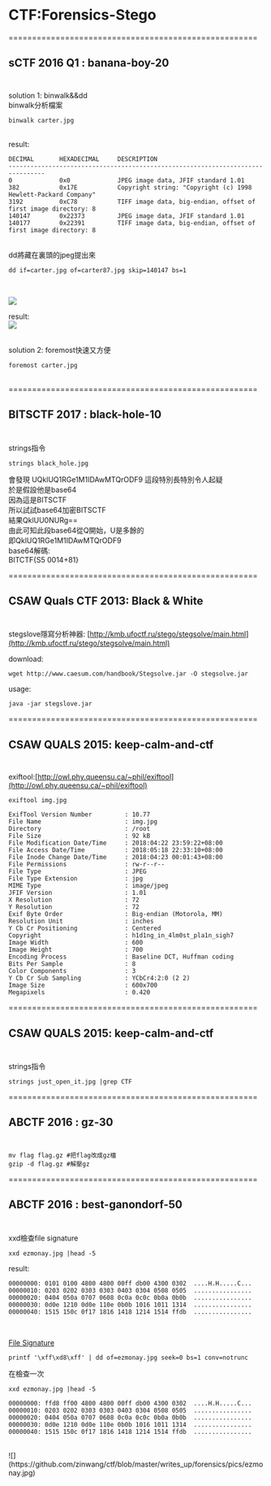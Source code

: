 
# CTF:Forensics-Stego


=====================================================

sCTF 2016 Q1 : banana-boy-20<br /><br />
-----------------------------------------------------



solution 1: binwalk&&dd
<br />
binwalk分析檔案
```
binwalk carter.jpg
```

<br />
result:

```
DECIMAL       HEXADECIMAL     DESCRIPTION
--------------------------------------------------------------------------------
0             0x0             JPEG image data, JFIF standard 1.01
382           0x17E           Copyright string: "Copyright (c) 1998 Hewlett-Packard Company"
3192          0xC78           TIFF image data, big-endian, offset of first image directory: 8
140147        0x22373         JPEG image data, JFIF standard 1.01
140177        0x22391         TIFF image data, big-endian, offset of first image directory: 8

```

<br/>
dd將藏在裏頭的jpeg提出來<br />

`
dd if=carter.jpg of=carter87.jpg skip=140147 bs=1
`

<br />

![](https://github.com/zinwang/ctf/blob/master/writes_up/forensics/pics/2018-05-18%2021-11-35%20%E7%9A%84%E8%9E%A2%E5%B9%95%E6%93%B7%E5%9C%96.png)

result:<br />
![](https://github.com/zinwang/ctf/blob/master/writes_up/forensics/pics/carter87.jpg)






<br />
solution 2: foremost快速又方便

`
foremost carter.jpg
`
<br /><br />

=====================================================

BITSCTF 2017 : black-hole-10<br /><br />
-----------------------------------------------------
strings指令
```
strings black_hole.jpg
```
會發現
UQklUQ1RGe1M1IDAwMTQrODF9
這段特別長特別令人起疑<br />
於是假設他是base64<br />
因為這是BITSCTF<br />
所以試試base64加密BITSCTF<br />
結果QklUU0NURg==<br />
由此可知此段base64從Q開始，U是多餘的<br />
即QklUQ1RGe1M1IDAwMTQrODF9<br />
base64解碼:<br />
BITCTF{S5 0014+81}


=====================================================

CSAW Quals CTF 2013: Black & White<br /><br />
-----------------------------------------------------

stegslove隱寫分析神器: [http://kmb.ufoctf.ru/stego/stegsolve/main.html](http://kmb.ufoctf.ru/stego/stegsolve/main.html)

download:
```
wget http://www.caesum.com/handbook/Stegsolve.jar -O stegsolve.jar
```
usage:
```
java -jar stegslove.jar
```



=====================================================

CSAW QUALS 2015: keep-calm-and-ctf<br /><br />
-----------------------------------------------------

exiftool:[http://owl.phy.queensu.ca/~phil/exiftool](http://owl.phy.queensu.ca/~phil/exiftool)<br />

```
exiftool img.jpg
```

```
ExifTool Version Number         : 10.77
File Name                       : img.jpg
Directory                       : /root
File Size                       : 92 kB
File Modification Date/Time     : 2018:04:22 23:59:22+08:00
File Access Date/Time           : 2018:05:18 22:33:10+08:00
File Inode Change Date/Time     : 2018:04:23 00:01:43+08:00
File Permissions                : rw-r--r--
File Type                       : JPEG
File Type Extension             : jpg
MIME Type                       : image/jpeg
JFIF Version                    : 1.01
X Resolution                    : 72
Y Resolution                    : 72
Exif Byte Order                 : Big-endian (Motorola, MM)
Resolution Unit                 : inches
Y Cb Cr Positioning             : Centered
Copyright                       : h1d1ng_in_4lm0st_pla1n_sigh7
Image Width                     : 600
Image Height                    : 700
Encoding Process                : Baseline DCT, Huffman coding
Bits Per Sample                 : 8
Color Components                : 3
Y Cb Cr Sub Sampling            : YCbCr4:2:0 (2 2)
Image Size                      : 600x700
Megapixels                      : 0.420
```








=====================================================

CSAW QUALS 2015: keep-calm-and-ctf<br /><br />
-----------------------------------------------------
strings指令
```
strings just_open_it.jpg |grep CTF
```



=====================================================

ABCTF 2016 : gz-30<br /><br />
-----------------------------------------------------

```
mv flag flag.gz #把flag改成gz檔
gzip -d flag.gz #解壓gz
```



=====================================================

ABCTF 2016 : best-ganondorf-50<br /><br />
-----------------------------------------------------
xxd檢查file signature
```
xxd ezmonay.jpg |head -5
```
result:

```
00000000: 0101 0100 4800 4800 00ff db00 4300 0302  ....H.H.....C...
00000010: 0203 0202 0303 0303 0403 0304 0508 0505  ................
00000020: 0404 050a 0707 0608 0c0a 0c0c 0b0a 0b0b  ................
00000030: 0d0e 1210 0d0e 110e 0b0b 1016 1011 1314  ................
00000040: 1515 150c 0f17 1816 1418 1214 1514 ffdb  ................
```


<br />

[File Signature](https://en.wikipedia.org/wiki/List_of_file_signatures)

```
printf '\xff\xd8\xff' | dd of=ezmonay.jpg seek=0 bs=1 conv=notrunc
```
在檢查一次
```
xxd ezmonay.jpg |head -5
```

```
00000000: ffd8 ff00 4800 4800 00ff db00 4300 0302  ....H.H.....C...
00000010: 0203 0202 0303 0303 0403 0304 0508 0505  ................
00000020: 0404 050a 0707 0608 0c0a 0c0c 0b0a 0b0b  ................
00000030: 0d0e 1210 0d0e 110e 0b0b 1016 1011 1314  ................
00000040: 1515 150c 0f17 1816 1418 1214 1514 ffdb  ................
```
<br />
![](https://github.com/zinwang/ctf/blob/master/writes_up/forensics/pics/ezmonay.jpg)
























